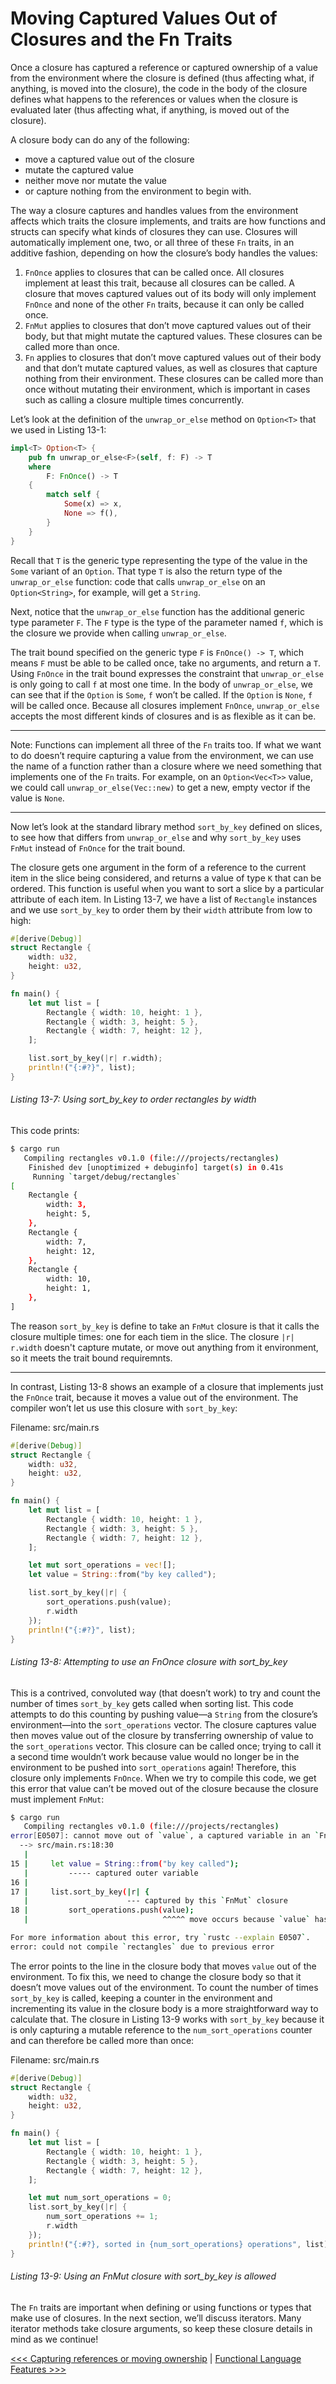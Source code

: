 # Moving Captured Values Out of Closures and the Fn Traits

Once a closure has captured a reference or captured ownership of a value from the environment where the closure is defined (thus affecting what, if anything, is moved into the closure), the code in the body of the closure defines what happens to the references or values when the closure is evaluated later (thus affecting what, if anything, is moved out of the closure). 

A closure body can do any of the following: 

- move a captured value out of the closure
- mutate the captured value
- neither move nor mutate the value
- or capture nothing from the environment to begin with.


The way a closure captures and handles values from the environment affects which traits the closure implements, and traits are how functions and structs can specify what kinds of closures they can use. Closures will automatically implement one, two, or all three of these `Fn` traits, in an additive fashion, depending on how the closure’s body handles the values:

1. `FnOnce` applies to closures that can be called once. All closures implement at least this trait, because all closures can be called. A closure that moves captured values out of its body will only implement `FnOnce` and none of the other `Fn` traits, because it can only be called once.
2. `FnMut` applies to closures that don’t move captured values out of their body, but that might mutate the captured values. These closures can be called more than once.
3. `Fn` applies to closures that don’t move captured values out of their body and that don’t mutate captured values, as well as closures that capture nothing from their environment. These closures can be called more than once without mutating their environment, which is important in cases such as calling a closure multiple times concurrently.

Let’s look at the definition of the `unwrap_or_else` method on `Option<T>` that we used in Listing 13-1:

```rs
impl<T> Option<T> {
    pub fn unwrap_or_else<F>(self, f: F) -> T
    where
        F: FnOnce() -> T
    {
        match self {
            Some(x) => x,
            None => f(),
        }
    }
}
```

Recall that `T` is the generic type representing the type of the value in the `Some` variant of an `Option`. That type `T` is also the return type of the `unwrap_or_else` function: code that calls `unwrap_or_else` on an `Option<String>`, for example, will get a `String`.

Next, notice that the `unwrap_or_else` function has the additional generic type parameter `F`. The `F` type is the type of the parameter named `f`, which is the closure we provide when calling `unwrap_or_else`.


The trait bound specified on the generic type `F` is `FnOnce() -> T`, which means `F` must be able to be called once, take no arguments, and return a `T`. Using `FnOnce` in the trait bound expresses the constraint that `unwrap_or_else` is only going to call `f` at most one time. In the body of `unwrap_or_else`, we can see that if the `Option` is `Some`, `f` won’t be called. If the `Option` is `None`, `f` will be called once. Because all closures implement `FnOnce`, `unwrap_or_else` accepts the most different kinds of closures and is as flexible as it can be.

----------

Note: Functions can implement all three of the `Fn` traits too. If what we want to do doesn’t require capturing a value from the environment, we can use the name of a function rather than a closure where we need something that implements one of the `Fn` traits. For example, on an `Option<Vec<T>>` value, we could call `unwrap_or_else(Vec::new)` to get a new, empty vector if the value is `None`.

----------


Now let’s look at the standard library method `sort_by_key` defined on slices, to see how that differs from `unwrap_or_else` and why `sort_by_key` uses `FnMut` instead of `FnOnce` for the trait bound. 

The closure gets one argument in the form of a reference to the current item in the slice being considered, and returns a value of type `K` that can be ordered. This function is useful when you want to sort a slice by a particular attribute of each item. In Listing 13-7, we have a list of `Rectangle` instances and we use `sort_by_key` to order them by their `width` attribute from low to high:

```rs
#[derive(Debug)]
struct Rectangle {
    width: u32,
    height: u32,
}

fn main() {
    let mut list = [
        Rectangle { width: 10, height: 1 },
        Rectangle { width: 3, height: 5 },
        Rectangle { width: 7, height: 12 },
    ];

    list.sort_by_key(|r| r.width);
    println!("{:#?}", list);
}
```

###### Listing 13-7: Using sort_by_key to order rectangles by width

This code prints:

```bash
$ cargo run
   Compiling rectangles v0.1.0 (file:///projects/rectangles)
    Finished dev [unoptimized + debuginfo] target(s) in 0.41s
     Running `target/debug/rectangles`
[
    Rectangle {
        width: 3,
        height: 5,
    },
    Rectangle {
        width: 7,
        height: 12,
    },
    Rectangle {
        width: 10,
        height: 1,
    },
]

```

The reason `sort_by_key` is define to take an `FnMut` closure is that it calls the closure multiple times: one for each tiem in the slice. The closure `|r| r.width` doesn't capture mutate, or move out anything from it environment, so it meets the trait bound requiremnts.

----------


In contrast, Listing 13-8 shows an example of a closure that implements just the `FnOnce` trait, because it moves a value out of the environment. The compiler won’t let us use this closure with `sort_by_key`:

Filename: src/main.rs

```rs
#[derive(Debug)]
struct Rectangle {
    width: u32,
    height: u32,
}

fn main() {
    let mut list = [
        Rectangle { width: 10, height: 1 },
        Rectangle { width: 3, height: 5 },
        Rectangle { width: 7, height: 12 },
    ];

    let mut sort_operations = vec![];
    let value = String::from("by key called");

    list.sort_by_key(|r| {
        sort_operations.push(value);
        r.width
    });
    println!("{:#?}", list);
}
```

###### Listing 13-8: Attempting to use an FnOnce closure with sort_by_key

This is a contrived, convoluted way (that doesn’t work) to try and count the number of times `sort_by_key` gets called when sorting list. This code attempts to do this counting by pushing value—a `String` from the closure’s environment—into the `sort_operations` vector. The closure captures value then moves value out of the closure by transferring ownership of value to the `sort_operations` vector. This closure can be called once; trying to call it a second time wouldn’t work because value would no longer be in the environment to be pushed into `sort_operations` again! Therefore, this closure only implements `FnOnce`. When we try to compile this code, we get this error that value can’t be moved out of the closure because the closure must implement `FnMut`:

```bash
$ cargo run
   Compiling rectangles v0.1.0 (file:///projects/rectangles)
error[E0507]: cannot move out of `value`, a captured variable in an `FnMut` closure
  --> src/main.rs:18:30
   |
15 |     let value = String::from("by key called");
   |         ----- captured outer variable
16 |
17 |     list.sort_by_key(|r| {
   |                      --- captured by this `FnMut` closure
18 |         sort_operations.push(value);
   |                              ^^^^^ move occurs because `value` has type `String`, which does not implement the `Copy` trait

For more information about this error, try `rustc --explain E0507`.
error: could not compile `rectangles` due to previous error


```

The error points to the line in the closure body that moves `value` out of the environment. To fix this, we need to change the closure body so that it doesn’t move values out of the environment. To count the number of times `sort_by_key` is called, keeping a counter in the environment and incrementing its value in the closure body is a more straightforward way to calculate that. The closure in Listing 13-9 works with `sort_by_key` because it is only capturing a mutable reference to the `num_sort_operations` counter and can therefore be called more than once:

Filename: src/main.rs

```rs
#[derive(Debug)]
struct Rectangle {
    width: u32,
    height: u32,
}

fn main() {
    let mut list = [
        Rectangle { width: 10, height: 1 },
        Rectangle { width: 3, height: 5 },
        Rectangle { width: 7, height: 12 },
    ];

    let mut num_sort_operations = 0;
    list.sort_by_key(|r| {
        num_sort_operations += 1;
        r.width
    });
    println!("{:#?}, sorted in {num_sort_operations} operations", list);
}
```

###### Listing 13-9: Using an FnMut closure with sort_by_key is allowed

The `Fn` traits are important when defining or using functions or types that make use of closures. In the next section, we’ll discuss iterators. Many iterator methods take closure arguments, so keep these closure details in mind as we continue!


[<<< Capturing references or moving ownership](103-capturing-refrences-or-moving-ownership.md) | [Functional Language Features >>>](../README.md)